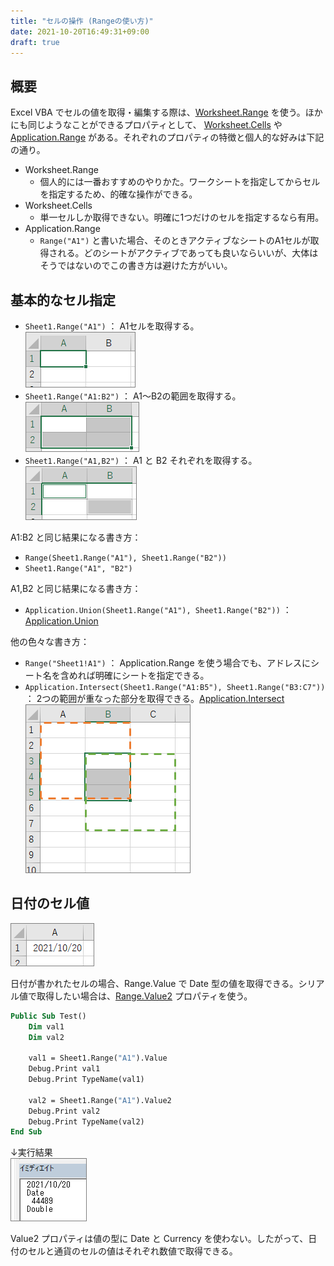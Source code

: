 ```yaml
---
title: "セルの操作 (Rangeの使い方)"
date: 2021-10-20T16:49:31+09:00
draft: true
---
```


## 概要
Excel VBA でセルの値を取得・編集する際は、[Worksheet.Range](https://docs.microsoft.com/en-us/office/vba/api/excel.worksheet.range) を使う。ほかにも同じようなことができるプロパティとして、 [Worksheet.Cells](https://docs.microsoft.com/en-us/office/vba/api/excel.worksheet.cells) や [Application.Range](https://docs.microsoft.com/en-us/office/vba/api/excel.application.range) がある。それぞれのプロパティの特徴と個人的な好みは下記の通り。

* Worksheet.Range
  * 個人的には一番おすすめのやりかた。ワークシートを指定してからセルを指定するため、的確な操作ができる。
* Worksheet.Cells
  * 単一セルしか取得できない。明確に1つだけのセルを指定するなら有用。
* Application.Range
  * `Range("A1")` と書いた場合、そのときアクティブなシートのA1セルが取得される。どのシートがアクティブであっても良いならいいが、大体はそうではないのでこの書き方は避けた方がいい。

## 基本的なセル指定

* `Sheet1.Range("A1")` ： A1セルを取得する。<br>![](2022-02-15-16-30-41.png)
* `Sheet1.Range("A1:B2")` ： A1～B2の範囲を取得する。<br>![](2022-02-15-16-29-53.png)
* `Sheet1.Range("A1,B2")` ： A1 と B2 それぞれを取得する。<br>![](2022-02-15-16-28-58.png)

A1:B2 と同じ結果になる書き方：

* `Range(Sheet1.Range("A1"), Sheet1.Range("B2"))`
* `Sheet1.Range("A1", "B2")`

A1,B2 と同じ結果になる書き方：

* `Application.Union(Sheet1.Range("A1"), Sheet1.Range("B2"))` ： [Application.Union](https://docs.microsoft.com/en-us/office/vba/api/excel.application.union)

他の色々な書き方：

* `Range("Sheet1!A1")` ： Application.Range を使う場合でも、アドレスにシート名を含めれば明確にシートを指定できる。
* `Application.Intersect(Sheet1.Range("A1:B5"), Sheet1.Range("B3:C7"))` ： 2つの範囲が重なった部分を取得できる。[Application.Intersect](https://docs.microsoft.com/en-us/office/vba/api/excel.application.intersect) <br>![](2022-02-15-17-17-01.png)


## 日付のセル値

![](2021-10-20-16-50-08.png)

日付が書かれたセルの場合、Range.Value で Date 型の値を取得できる。シリアル値で取得したい場合は、[Range.Value2](https://docs.microsoft.com/en-us/office/vba/api/excel.range.value2) プロパティを使う。

```vb
Public Sub Test()
    Dim val1
    Dim val2
    
    val1 = Sheet1.Range("A1").Value
    Debug.Print val1
    Debug.Print TypeName(val1)
    
    val2 = Sheet1.Range("A1").Value2
    Debug.Print val2
    Debug.Print TypeName(val2)
End Sub
```

↓実行結果  
![](2021-10-20-16-53-43.png)

Value2 プロパティは値の型に Date と Currency を使わない。したがって、日付のセルと通貨のセルの値はそれぞれ数値で取得できる。
